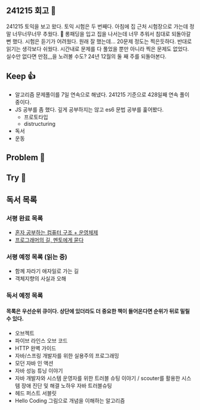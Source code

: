 ## 241215 회고 💬
241215 토익을 보고 왔다. 토익 시험은 두 번째다. 아침에 집 근처 시험장으로 가는데 정말 너무너무너무 추웠다. 🥶 롱패딩을 입고 집을 나서는데 너무 추워서 침대로 되돌아갈뻔 했다. 시험은 듣기가 어려웠다. 원래 잘 했는데... 20문제 정도는 찍은듯하다. 반대로 읽기는 생각보다 쉬웠다. 시간내로 문제를 다 풀었을 뿐만 아니라 찍은 문제도 없었다. 실수만 없다면 만점,,,을 노려볼 수도? 24년 12월의 둘 째 주를 되돌아본다.

## Keep 👍
- 알고리즘 문제풀이를 7일 연속으로 해냈다. 241215 기준으로 428일째 연속 풀이 중이다.
- JS 공부를 좀 했다. 깊게 공부하지는 않고 es6 문법 공부를 훑어봤다.
	- 프로토타입
	- distructuring
- 독서
- 운동

## Problem 🤢

## Try 🧚

## 독서 목록

### 서평 완료 목록
- [혼자 공부하는 컴퓨터 구조 + 운영체제](https://velog.io/@regular_jk_kim/혼자-공부하는-컴퓨터-구조-운영체제-를-읽고)
- [프로그래머의 길, 멘토에게 묻다](https://velog.io/@regular_jk_kim/프로그래머의-길-멘토에게-묻다-를-읽고-24jpq345)

###  서평 예정 목록 (읽는 중) 
- 함께 자라기 애자일로 가는 길
- 객체지향의 사실과 오해

### 독서 예정 목록
#### 목록은 우선순위 큐이다. 상단에 있더라도 더 중요한 책이 들어온다면 순위가 뒤로 밀릴 수 있다.
- 오브젝트
- 파이브 라인스 오브 코드
- HTTP 완벽 가이드
- 자바/스프링 개발자를 위한 실용주의 프로그래밍
- 모던 자바 인 액션
- 자바 성능 튜닝 이야기 
- 자바 개발자와 시스템 운영자를 위한 트러블 슈팅 이야기 / scouter를 활용한 시스템 장애 진단 및 해결 노하우 자바 트러블슈팅
- 헤드 퍼스트 서블릿
- Hello Coding 그림으로 개념을 이해하는 알고리즘



